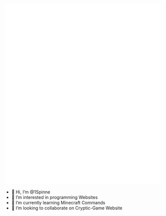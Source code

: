 ![Metrics](github-metrics.svg)

- 👋 Hi, I’m @1Spinne
- 👀 I’m interested in programming Websites
- 🌱 I’m currently learning Minecraft Commands
- 💞️ I’m looking to collaborate on Cryptic-Game Website

<!---
1Spinne/1Spinne is a ✨ special ✨ repository because its `README.md` (this file) appears on your GitHub profile.
You can click the Preview link to take a look at your changes.
--->
